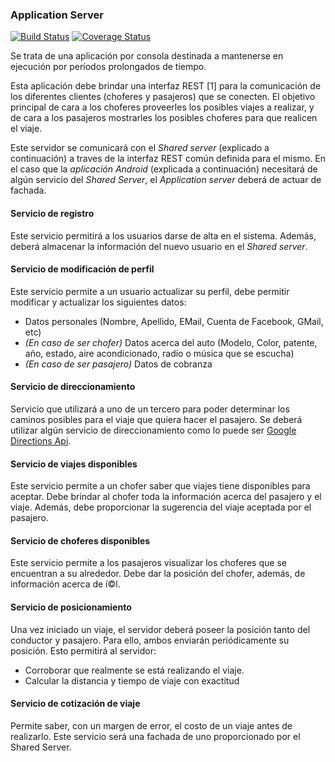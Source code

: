 ### Application Server
[![Build Status](https://travis-ci.org/zaragozamartin91/Nico-S91/taller2ApplicationServer.svg?branch=master)](https://travis-ci.org/Nico-S91/taller2ApplicationServer)
<a href='https://coveralls.io/github/Nico-S91/taller2ApplicationServer?branch=master'><img src='https://coveralls.io/repos/github/Nico-S91/taller2ApplicationServer/badge.svg?branch=master' alt='Coverage Status' /></a>


Se trata de una aplicación por consola destinada a mantenerse en ejecución por perí­odos prolongados de tiempo.

Esta aplicación debe brindar una interfaz REST [1] para la comunicación de los diferentes clientes (choferes y pasajeros) que se conecten. El objetivo principal de cara a los choferes proveerles los posibles viajes a realizar, y de cara a los pasajeros mostrarles los posibles choferes para que realicen el viaje.

Este servidor se comunicará con el _Shared server_ (explicado a continuación) a traves de la interfaz REST común definida para el mismo. En el caso que la _aplicación Android_ (explicada a continuación) necesitará de algún servicio del _Shared Server_, el _Application server_ deberá de actuar de fachada.

#### Servicio de registro

Este servicio permitirá a los usuarios darse de alta en el sistema. Además, deberá almacenar la información del nuevo usuario en el _Shared server_.

#### Servicio de modificación de perfil

Este servicio permite a un usuario actualizar su perfil, debe permitir modificar y actualizar los siguientes datos:

* Datos personales (Nombre, Apellido, EMail, Cuenta de Facebook, GMail, etc)
* _(En caso de ser chofer)_ Datos acerca del auto (Modelo, Color, patente, año, estado, aire acondicionado, radio o música que se escucha)
* _(En caso de ser pasajero)_ Datos de cobranza

#### Servicio de direccionamiento

Servicio que utilizará a uno de un tercero para poder determinar los caminos posibles para el viaje que quiera hacer el pasajero. Se deberá utilizar algún servicio de direccionamiento como lo puede ser [Google Directions Api](https://developers.google.com/maps/documentation/directions/).

#### Servicio de viajes disponibles

Este servicio permite a un chofer saber que viajes tiene disponibles para aceptar. Debe brindar al chofer toda la  información acerca del pasajero y el viaje. Además, debe proporcionar la sugerencia del viaje aceptada por el pasajero.

#### Servicio de choferes disponibles

Este servicio permite a los pasajeros visualizar los choferes que se encuentran a su alrededor. Debe dar la posición del chofer, además, de información acerca de í©l.

#### Servicio de posicionamiento

Una vez iniciado un viaje, el servidor deberá poseer la posición tanto del conductor y pasajero. Para ello, ambos enviarán periódicamente su posición. Esto permitirá al servidor:

* Corroborar que realmente se está realizando el viaje.
* Calcular la distancia y tiempo de viaje con exactitud

#### Servicio de cotización de viaje

Permite saber, con un margen de error, el costo de un viaje antes de realizarlo. Este servicio será una fachada de uno proporcionado por el Shared Server.
